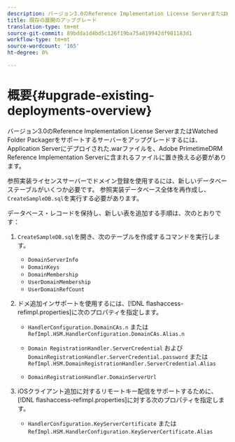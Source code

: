 ```yaml
---
description: バージョン3.0のReference Implementation License ServerまたはWatched Folder Packagerをサポートするサーバーをアップグレードするには、Application Serverにデプロイされた.warファイルを、Adobe PrimetimeDRM Reference Implementation Serverに含まれるファイルに置き換える必要があります。
title: 既存の展開のアップグレード
translation-type: tm+mt
source-git-commit: 89bdda1d4bd5c126f19ba75a819942df901183d1
workflow-type: tm+mt
source-wordcount: '165'
ht-degree: 0%

---
```



# 概要{#upgrade-existing-deployments-overview}

バージョン3.0のReference Implementation License ServerまたはWatched Folder Packagerをサポートするサーバーをアップグレードするには、Application Serverにデプロイされた.warファイルを、Adobe PrimetimeDRM Reference Implementation Serverに含まれるファイルに置き換える必要があります。

参照実装ライセンスサーバーでドメイン登録を使用するには、新しいデータベーステーブルがいくつか必要です。 参照実装データベース全体を再作成し、`CreateSampleDB.sql`を実行する必要があります。

データベース・レコードを保持し、新しい表を追加する手順は、次のとおりです：

1. `CreateSampleDB.sql`を開き、次のテーブルを作成するコマンドを実行します。

   * `DomainServerInfo`
   * `DomainKeys`
   * `DomainMembership`
   * `UserDomainMembership`
   * `UserDomainRefCount`

1. ドメ追加インサポートを使用するには、[!DNL flashaccess-refimpl.properties]に次のプロパティを指定します。

   * `HandlerConfiguration.DomainCAs.n` または  `RefImpl.HSM.HandlerConfiguration.DomainCAs.Alias.n`

   * `Domain RegistrationHandler.ServerCredential` および `DomainRegistrationHandler.ServerCredential.password` または  `RefImpl.HSM.DomainRegistrationHandler.ServerCredential.Alias`

   * `DomainRegistrationHandler.DomainServerUrl`

1. iOSクライアント追加に対するリモートキー配信をサポートするために、[!DNL flashaccess-refimpl.properties]に対する次のプロパティを指定します。

   * `HandlerConfiguration.KeyServerCertificate` または  `RefImpl.HSM.HandlerConfiguration.KeyServerCertificate.Alias`